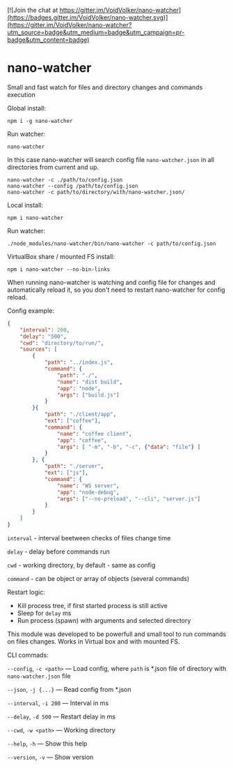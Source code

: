 [![Join the chat at https://gitter.im/VoidVolker/nano-watcher](https://badges.gitter.im/VoidVolker/nano-watcher.svg)](https://gitter.im/VoidVolker/nano-watcher?utm_source=badge&utm_medium=badge&utm_campaign=pr-badge&utm_content=badge)

# nano-watcher

Small and fast watch for files and directory changes and commands execution

Global install:

    npm i -g nano-watcher

Run watcher:

    nano-watcher

In this case nano-watcher will search config file `nano-watcher.json` in all directories from current and up.

    nano-watcher -c ./path/to/config.json
    nano-watcher --config /path/to/config.json
    nano-watcher -c path/to/directory/with/nano-watcher.json/

Local install:

    npm i nano-watcher

Run watcher:

    ./node_modules/nano-watcher/bin/nano-watcher -c path/to/config.json


VirtualBox share / mounted FS install:

    npm i nano-watcher --no-bin-links


When running nano-watcher is watching and config file for changes and automatically reload it, so you don't need to restart nano-watcher for config reload.

Config example:

```JSON
{
    "interval": 200,
    "delay": "500",
    "cwd": "directory/to/run/",
    "sources": [
        {
            "path": "../index.js",
            "command": {
                "path": "./",
                "name": "dist build",
                "app": "node",
                "args": ["build.js"]
            }
        }{
            "path": "./client/app",
            "ext": ["coffee"],
            "command": {
                "name": "coffee client",
                "app": "coffee",
                "args": [ "-m", "-b", "-c", {"data": "file"} ]
            }
        }, {
            "path": "./server",
            "ext": ["js"],
            "command": {
                "name": "WS server",
                "app": "node-debug",
                "args": ["--no-preload", "--cli", "server.js"]
            }
        }
    ]
}
```

`interval` - interval beetween checks of files change time

`delay` - delay before commands run

`cwd` - working directory, by default - same as config

`command` - can be object or array of objects (several commands)

Restart logic:

- Kill process tree, if first started process is still active
- Sleep for `delay` ms
- Run process (spawn) with arguments and selected directory


This module was developed to be powerfull and small tool to run commands on files changes. Works in Virtual box and with mounted FS.



CLI commads:

`--config`, `-c <path>`    — Load config, where `path` is *.json file of directory with `nano-watcher.json` file

`--json`, `-j {...}`       — Read config from *.json

`--interval`, `-i 200`     — Interval in ms

`--delay`, `-d 500`        — Restart delay in ms

`--cwd`, `-w <path>`       — Working directory

`--help`, `-h`             — Show this help

`--version`, `-v`          — Show version
